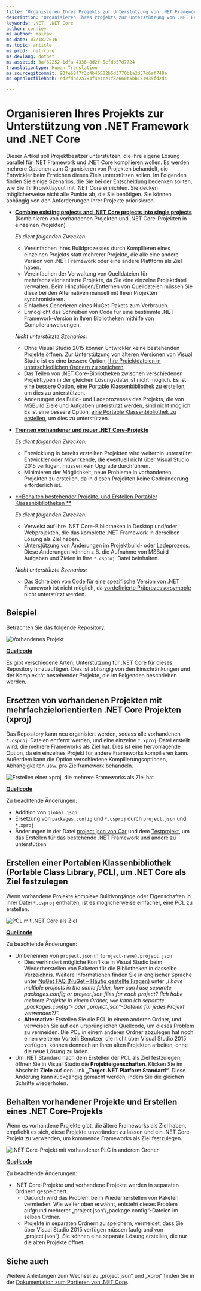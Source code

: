 ```yaml
---
title: "Organisieren Ihres Projekts zur Unterstützung von .NET Framework und .NET Core"
description: "Organisieren Ihres Projekts zur Unterstützung von .NET Framework und .NET Core"
keywords: .NET, .NET Core
author: conniey
ms.author: mairaw
ms.date: 07/18/2016
ms.topic: article
ms.prod: .net-core
ms.devlang: dotnet
ms.assetid: 3af62252-1dfa-4336-8d2f-5cfdb57d7724
translationtype: Human Translation
ms.sourcegitcommit: 90fe68f7f3c4b46502b5d3770b1a2d57c6af748a
ms.openlocfilehash: ed2fdad2a784f4e4ce1f8a660b5bb151935fd2d4

---
```


# <a name="organizing-your-project-to-support-net-framework-and-net-core"></a>Organisieren Ihres Projekts zur Unterstützung von .NET Framework und .NET Core

Dieser Artikel soll Projektbesitzer unterstützen, die Ihre eigene Lösung parallel für .NET Framework und .NET Core kompilieren wollen.  Es werden mehrere Optionen zum Organisieren von Projekten behandelt, die Entwickler beim Erreichen dieses Ziels unterstützen sollen.  Im Folgenden finden Sie einige Szenarios, die Sie bei der Entscheidung bedenken sollten, wie Sie Ihr Projektlayout mit .NET Core einrichten.  Sie decken möglicherweise nicht alle Punkte ab, die Sie benötigen. Sie können abhängig von den Anforderungen Ihrer Projekte priorisieren.

* [**Combine existing projects and .NET Core projects into single projects**][option-xproj] (Kombinieren von vorhandenen Projekten und .NET Core-Projekten in einzelnen Projekten)
  
  *Es dient folgenden Zwecken:*
  * Vereinfachen Ihres Buildprozesses durch Kompilieren eines einzelnen Projekts statt mehrerer Projekte, die alle eine andere Version von .NET Framework oder eine andere Plattform als Ziel haben.
  * Vereinfachen der Verwaltung von Quelldateien für mehrfachzielorientierte Projekte, da Sie eine einzelne Projektdatei verwalten.  Beim Hinzufügen/Entfernen von Quelldateien müssen Sie diese bei den Alternativen manuell mit Ihren Projekten synchronisieren.
  * Einfaches Generieren eines NuGet-Pakets zum Verbrauch.
  * Ermöglicht das Schreiben von Code für eine bestimmte .NET Framework-Version in Ihren Bibliotheken mithilfe von Compileranweisungen.
  
  *Nicht unterstützte Szenarios:*
  * Ohne Visual Studio 2015 können Entwickler keine bestehenden Projekte öffnen. Zur Unterstützung von älteren Versionen von Visual Studio ist es eine bessere Option, [Ihre Projektdateien in unterschiedlichen Ordnern zu speichern](#support-vs).
  * Das Teilen von .NET Core-Bibliotheken zwischen verschiedenen Projekttypen in der gleichen Lösungsdatei ist nicht möglich. Es ist eine bessere Option, [eine Portable Klassenbibliothek zu erstellen](#support-pcl), um dies zu unterstützen.
  * Änderungen des Build- und Ladeprozesses des Projekts, die von MSBuild Ziele und Aufgaben unterstützt werden, sind nicht möglich. Es ist eine bessere Option, [eine Portable Klassenbibliothek zu erstellen](#support-pcl), um dies zu unterstützen.

* <a name="support-vs"></a>[**Trennen vorhandener und neuer .NET Core-Projekte**][option-xproj-folder]
  
  *Es dient folgenden Zwecken:*
  * Entwicklung in bereits erstellten Projekten wird weiterhin unterstützt. Entwickler oder Mitwirkende, die eventuell nicht über Visual Studio 2015 verfügen, müssen kein Upgrade durchführen.
  * Minimieren der Möglichkeit, neue Probleme in vorhandenen Projekten zu erstellen, da in diesen Projekten keine Codeänderung erforderlich ist.

* <a name="support-pcl"></a>[**Behalten bestehender Projekte, und Erstellen Portabler Klassenbibliotheken **][option-pcl]

  *Es dient folgenden Zwecken:*
  * Verweist auf Ihre .NET Core-Bibliotheken in Desktop und/oder Webprojekten, die das komplette .NET Framework in derselben Lösung als Ziel haben.
  * Unterstützung von Änderungen im Projektbuild- oder Ladeprozess. Diese Änderungen können z.B. die Aufnahme von MSBuild-Aufgaben und Zielen in Ihre `*.csproj`-Datei beinhalten.

  *Nicht unterstützte Szenarios:*
  * Das Schreiben von Code für eine spezifische Version von .NET Framework ist nicht möglich, da [vordefinierte Präprozessorsymbole][how-to-multitarget] nicht unterstützt werden.

## <a name="example"></a>Beispiel

Betrachten Sie das folgende Repository:

![Vorhandenes Projekt][example-initial-project]

[**Quellcode**][example-initial-project-code]

Es gibt verschiedene Arten, Unterstützung für .NET Core für dieses Repository hinzuzufügen. Dies ist abhängig von den Einschränkungen und der Komplexität bestehender Projekte, die im Folgenden beschrieben werden.

## <a name="replace-existing-projects-with-a-multi-targeted-net-core-project-xproj"></a>Ersetzen von vorhandenen Projekten mit mehrfachzielorientierten .NET Core Projekten (xproj)

Das Repository kann neu organisiert werden, sodass alle vorhandenen `*.csproj`-Dateien entfernt werden, und eine einzelne `*.xproj`-Datei erstellt wird, die mehrere Frameworks als Ziel hat.  Dies ist eine hervorragende Option, da ein einzelnes Projekt für andere Frameworks kompilieren kann.  Außerdem kann die Option verschiedene Kompilierungsoptionen, Abhängigkeiten usw. pro Zielframework behandeln.

![Erstellen einer xproj, die mehrere Frameworks als Ziel hat][example-xproj]

[**Quellcode**][example-xproj-code]

Zu beachtende Änderungen:
* Addition von `global.json`
* Ersetzung von `packages.config` und `*.csproj` durch `project.json` und `*.xproj`
* Änderungen in der Datei [project.json von Car][example-xproj-projectjson] und dem [Testprojekt][example-xproj-projectjson-test], um das Erstellen für das bestehende .NET Framework und andere zu unterstützen

## <a name="create-a-portable-class-library-pcl-to-target-net-core"></a>Erstellen einer Portablen Klassenbibliothek (Portable Class Library, PCL), um .NET Core als Ziel festzulegen

Wenn vorhandene Projekte komplexe Buildvorgänge oder Eigenschaften in ihrer Datei `*.csproj` enthalten, ist es möglicherweise einfacher, eine PCL zu erstellen.

![][example-pcl]

[**Quellcode**][example-pcl-code]

Zu beachtende Änderungen:
*  Umbenennen von `project.json` in `{project-name}.project.json`
    * Dies verhindert mögliche Konflikte in Visual Studio beim Wiederherstellen von Paketen für die Bibliotheken in dasselbe Verzeichnis. Weitere Informationen finden Sie in englischer Sprache unter [NuGet FAQ (NuGet – Häufig gestellte Fragen)](https://docs.nuget.org/consume/nuget-faq#working-with-packages) unter „_I have multiple projects in the same folder, how can I use separate packages.config or project.json files for each project? (Ich habe mehrere Projekte in einem Ordner, wie kann ich separate „packages.config“- oder „project.json“-Dateien für jedes Projekt verwenden?)_“.
    *  **Alternative**: Erstellen Sie die PCL in einem anderen Ordner, und verweisen Sie auf den ursprünglichen Quellcode, um dieses Problem zu vermeiden.  Die PCL in einem anderen Ordner abzulegen hat noch einen weiteren Vorteil: Benutzer, die nicht über Visual Studio 2015 verfügen, können dennoch an Ihren alten Projekten arbeiten, ohne die neue Lösung zu laden.
*  Um .NET Standard nach dem Erstellen der PCL als Ziel festzulegen, öffnen Sie in Visual Studio die **Projekteigenschaften**. Klicken Sie im Abschnitt **Ziele** auf den Link **„Target .NET Platform Standard“**.  Diese Änderung kann rückgängig gemacht werden, indem Sie die gleichen Schritte wiederholen.

## <a name="keep-existing-projects-and-create-a-net-core-project"></a>Behalten vorhandener Projekte und Erstellen eines .NET Core-Projekts

Wenn es vorhandene Projekte gibt, die ältere Frameworks als Ziel haben, empfiehlt es sich, diese Projekte unverändert zu lassen und ein .NET Core-Projekt zu verwenden, um kommende Frameworks als Ziel festzulegen.

![.NET Core-Projekt mit vorhandener PLC in anderem Ordner][example-xproj-different-folder]

[**Quellcode**][example-xproj-different-code]

Zu beachtende Änderungen:
* .NET Core-Projekte und vorhandene Projekte werden in separaten Ordnern gespeichert.
    * Dadurch wird das Problem beim Wiederherstellen von Paketen vermieden. Wie weiter oben erwähnt, entsteht dieses Problem aufgrund mehrerer „project.json“/„package.config“-Dateien im selben Ordner.
    * Projekte in separaten Ordnern zu speichern, vermeidet, dass Sie über Visual Studio 2015 verfügen müssen (aufgrund von „project.json“).  Sie können eine separate Lösung erstellen, die nur die alten Projekte öffnet.

## <a name="see-also"></a>Siehe auch

Weitere Anleitungen zum Wechsel zu „project.json“ und „xproj“ finden Sie in der [Dokumentation zum Portieren von .NET Core][porting-doc].

[porting-doc]: index.md
[example-initial-project]: media/project-structure/project.png "Vorhandenes Projekt"
[example-initial-project-code]: https://github.com/dotnet/docs/tree/master/samples/framework/libraries/migrate-library/

[example-xproj]: media/project-structure/project.xproj.png "Erstellen einer xproj, die mehrere Frameworks als Ziel hat"
[example-xproj-code]: https://github.com/dotnet/docs/tree/master/samples/framework/libraries/migrate-library-xproj/
[example-xproj-projectjson]: https://github.com/dotnet/docs/tree/master/samples/framework/libraries/migrate-library-xproj/src/Car/project.json
[example-xproj-projectjson-test]: https://github.com/dotnet/docs/tree/master/samples/framework/libraries/migrate-library-xproj/tests/Car.Tests/project.json

[example-xproj-different-folder]: media/project-structure/project.xproj.different.png ".NET Core-Projekt mit vorhandener PLC in anderem Ordner"
[example-xproj-different-code]: https://github.com/dotnet/docs/tree/master/samples/framework/libraries/migrate-library-xproj-keep-csproj/

[example-pcl]: media/project-structure/project.pcl.png "PCL mit .NET Core als Ziel"
[example-pcl-code]: https://github.com/dotnet/docs/tree/master/samples/framework/libraries/migrate-library-pcl

[option-xproj]: #replace-existing-projects-with-a-multi-targeted-net-core-project-xproj
[option-pcl]: #create-a-portable-class-library-pcl-to-target-net-core
[option-xproj-folder]: #keep-existing-projects-and-create-a-net-core-project

[how-to-multitarget]: ../tutorials/libraries.md#how-to-multitarget



<!--HONumber=Jan17_HO3-->



